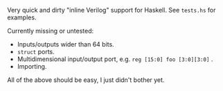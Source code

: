 Very quick and dirty "inline Verilog" support for Haskell. See `tests.hs` for examples.

Currently missing or untested:

* Inputs/outputs wider than 64 bits.
* `struct` ports.
* Multidimensional input/output port, e.g. `reg [15:0] foo [3:0][3:0]` .
* Importing.

All of the above should be easy, I just didn't bother yet.